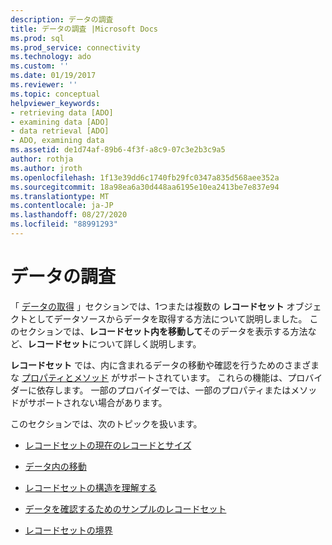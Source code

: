 ```yaml
---
description: データの調査
title: データの調査 |Microsoft Docs
ms.prod: sql
ms.prod_service: connectivity
ms.technology: ado
ms.custom: ''
ms.date: 01/19/2017
ms.reviewer: ''
ms.topic: conceptual
helpviewer_keywords:
- retrieving data [ADO]
- examining data [ADO]
- data retrieval [ADO]
- ADO, examining data
ms.assetid: de1d74af-89b6-4f3f-a8c9-07c3e2b3c9a5
author: rothja
ms.author: jroth
ms.openlocfilehash: 1f13e39dd6c1740fb29fc0347a835d568aee352a
ms.sourcegitcommit: 18a98ea6a30d448aa6195e10ea2413be7e837e94
ms.translationtype: MT
ms.contentlocale: ja-JP
ms.lasthandoff: 08/27/2020
ms.locfileid: "88991293"
---
```

# <a name="examining-data"></a>データの調査
「 [データの取得](./getting-data.md) 」セクションでは、1つまたは複数の **レコードセット** オブジェクトとしてデータソースからデータを取得する方法について説明しました。 このセクションでは、**レコードセット内を移動して**そのデータを表示する方法など、**レコードセット**について詳しく説明します。  
  
 **レコードセット** では、内に含まれるデータの移動や確認を行うためのさまざまな [プロパティとメソッド](../../reference/ado-api/recordset-object-properties-methods-and-events.md) がサポートされています。 これらの機能は、プロバイダーに依存します。 一部のプロバイダーでは、一部のプロパティまたはメソッドがサポートされない場合があります。  
  
 このセクションでは、次のトピックを扱います。  
  
-   [レコードセットの現在のレコードとサイズ](./current-record-and-size-of-recordset.md)  
  
-   [データ内の移動](./navigating-through-data.md)  
  
-   [レコードセットの構造を理解する](./understanding-recordset-structure.md)  
  
-   [データを確認するためのサンプルのレコードセット](./sample-recordset-for-examining-data.md)  
  
-   [レコードセットの境界](./boundaries-of-a-recordset.md)